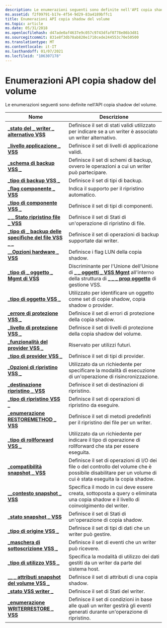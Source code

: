 ```yaml
---
description: Le enumerazioni seguenti sono definite nell'API copia shadow del volume.
ms.assetid: f2f09791-b17e-4f54-9d29-83a4189bffc1
title: Enumerazioni API copia shadow del volume
ms.topic: article
ms.date: 05/31/2018
ms.openlocfilehash: d47ade0af4637e9c057c9743dfaf0778e86b3d81
ms.sourcegitcommit: 831e8f3db78ab820e1710cede244553c70e50500
ms.translationtype: MT
ms.contentlocale: it-IT
ms.lasthandoff: 01/07/2021
ms.locfileid: "106307178"
---
```

# <a name="volume-shadow-copy-api-enumerations"></a>Enumerazioni API copia shadow del volume

Le enumerazioni seguenti sono definite nell'API copia shadow del volume.



| Nome                                                                           | Descrizione                                                                                                                                                        |
|--------------------------------------------------------------------------------|--------------------------------------------------------------------------------------------------------------------------------------------------------------------|
| [**\_stato del \_ writer \_ alternativo VSS**](/windows/desktop/api/VsWriter/ne-vswriter-vss_alternate_writer_state)            | Definisce il set di stati validi utilizzato per indicare se a un writer è associato un writer alternativo.                                                              |
| [**\_livello applicazione \_ VSS**](/windows/desktop/api/Vss/ne-vss-vss_application_level)                       | Definisce il set di livelli di applicazione validi.                                                                                                                       |
| [**\_schema di backup VSS \_**](/windows/desktop/api/Vss/ne-vss-vss_backup_schema)                               | Definisce il set di schemi di backup, ovvero le operazioni a cui un writer può partecipare.                                                                                          |
| [**\_tipo di backup VSS \_**](/windows/desktop/api/Vss/ne-vss-vss_backup_type)                                   | Definisce il set di tipi di backup.                                                                                                                                   |
| [**\_flag componente \_ VSS**](/windows/desktop/api/VsWriter/ne-vswriter-vss_component_flags)                           | Indica il supporto per il ripristino automatico.                                                                                                                               |
| [**\_tipo di componente VSS \_**](/windows/desktop/api/VsWriter/ne-vswriter-vss_component_type)                             | Definisce il set di tipi di componenti.                                                                                                                                |
| [**\_ \_ Stato ripristino file \_ VSS**](/windows/desktop/api/VsWriter/ne-vswriter-vss_file_restore_status)                  | Definisce il set di Stati di un'operazione di ripristino di file.                                                                                                           |
| [**\_tipo di \_ backup delle specifiche del file VSS \_ \_**](/windows/desktop/api/Vss/ne-vss-vss_file_spec_backup_type)             | Definisce il set di operazioni di backup supportate dai writer.                                                                                                         |
| [**\_\_Opzioni hardware \_ VSS**](/windows/desktop/api/Vss/ne-vss-vss_hardware_options)                      | Definisce i flag LUN della copia shadow.                                                                                                                                     |
| [**\_tipo di \_ oggetto \_ Mgmt di VSS**](/windows/desktop/api/VsMgmt/ne-vsmgmt-vss_mgmt_object_type)                        | Discriminante per l'Unione dell'Unione di [**\_ \_ oggetti \_ VSS Mgmt**](/windows/desktop/api/VsMgmt/ns-vsmgmt-__midl___midl_itf_vsmgmt_0000_0000_0001) all'interno della struttura di [**\_ \_ \_ prop oggetto**](/windows/desktop/api/VsMgmt/ns-vsmgmt-vss_mgmt_object_prop) di gestione VSS. |
| [**\_tipo di oggetto VSS \_**](/windows/desktop/api/Vss/ne-vss-vss_object_type)                                   | Utilizzato per identificare un oggetto come set di copie shadow, copia shadow o provider.                                                                                         |
| [**\_errore di protezione VSS \_**](/windows/desktop/api/VsMgmt/ne-vsmgmt-vss_protection_fault)                         | Definisce il set di errori di protezione della copia shadow.                                                                                                                  |
| [**\_livello di protezione VSS \_**](/windows/desktop/api/VsMgmt/ne-vsmgmt-vss_protection_level)                         | Definisce il set di livelli di protezione della copia shadow del volume.                                                                                                           |
| [**\_funzionalità del provider VSS \_**](/windows/desktop/api/vss/ne-vss-vss_provider_capabilities)              | Riservato per utilizzi futuri.                                                                                                                                           |
| [**\_tipo di provider VSS \_**](/windows/desktop/api/Vss/ne-vss-vss_provider_type)                               | Definisce il set di tipi di provider.                                                                                                                                 |
| [**\_Opzioni di ripristino VSS \_**](/windows/desktop/api/Vss/ne-vss-vss_recovery_options)                         | Utilizzato da un richiedente per specificare la modalità di esecuzione di un'operazione di risincronizzazione.                                                                               |
| [**\_destinazione ripristino \_ VSS**](/windows/desktop/api/VsWriter/ne-vswriter-vss_restore_target)                             | Definisce il set di destinazioni di ripristino.                                                                                                                                |
| [**\_tipo di ripristino VSS \_**](/windows/desktop/api/Vss/ne-vss-vss_restore_type)                                 | Definisce il set di operazioni di ripristino da eseguire.                                                                                                              |
| [**\_enumerazione RESTOREMETHOD \_ VSS**](/windows/desktop/api/VsWriter/ne-vswriter-vss_restoremethod_enum)                     | Definisce il set di metodi predefiniti per il ripristino dei file per un writer.                                                                                                      |
| [**\_tipo di rollforward VSS \_**](/windows/desktop/api/Vss/ne-vss-vss_rollforward_type)                         | Utilizzato da un richiedente per indicare il tipo di operazione di rollforward che sta per essere eseguita.                                                                         |
| [**\_compatibilità snapshot \_ VSS**](/windows/desktop/api/Vss/ne-vss-vss_snapshot_compatibility)             | Definisce il set di operazioni di I/O dei file o del controllo del volume che è possibile disabilitare per un volume di cui è stata eseguita la copia shadow.                                            |
| [**\_\_contesto snapshot \_ VSS**](/windows/desktop/api/Vss/ne-vss-vss_snapshot_context)                      | Specifica il modo in cui deve essere creata, sottoposta a query o eliminata una copia shadow e il livello di coinvolgimento del writer.                                                            |
| [**\_stato snapshot \_ VSS**](/windows/desktop/api/Vss/ne-vss-vss_snapshot_state)                             | Definisce il set di Stati di un'operazione di copia shadow.                                                                                                              |
| [**\_tipo di origine VSS \_**](/windows/desktop/api/VsWriter/ne-vswriter-vss_source_type)                                   | Definisce il set di tipi di dati che un writer può gestire.                                                                                                         |
| [**\_maschera di sottoscrizione VSS \_**](/windows/desktop/api/VsWriter/ne-vswriter-vss_subscribe_mask)                             | Definisce il set di eventi che un writer può ricevere.                                                                                                               |
| [**\_tipo di utilizzo VSS \_**](/windows/desktop/api/VsWriter/ne-vswriter-vss_usage_type)                                     | Specifica la modalità di utilizzo dei dati gestiti da un writer da parte del sistema host.                                                                                                   |
| [**\_\_ \_ attributi snapshot del volume VSS \_**](/windows/desktop/api/Vss/ne-vss-vss_volume_snapshot_attributes) | Definisce il set di attributi di una copia shadow.                                                                                                                    |
| [**\_stato VSS writer \_**](/windows/desktop/api/Vss/ne-vss-vss_writer_state)                                 | Definisce il set di Stati del writer.                                                                                                                           |
| [**\_enumerazione WRITERRESTORE \_ VSS**](/windows/desktop/api/VsWriter/ne-vswriter-vss_writerrestore_enum)                     | Definisce il set di condizioni in base alle quali un writer gestirà gli eventi generati durante un'operazione di ripristino.                                                        |



 

 

 




